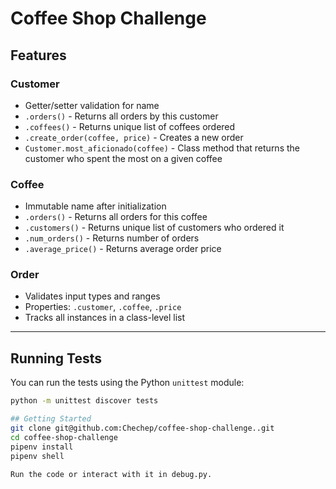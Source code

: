 # Coffee Shop Challenge

## Features

### Customer

- Getter/setter validation for name
- `.orders()` - Returns all orders by this customer
- `.coffees()` - Returns unique list of coffees ordered
- `.create_order(coffee, price)` - Creates a new order
- `Customer.most_aficionado(coffee)` - Class method that returns the customer who spent the most on a given coffee

### Coffee

- Immutable name after initialization
- `.orders()` - Returns all orders for this coffee
- `.customers()` - Returns unique list of customers who ordered it
- `.num_orders()` - Returns number of orders
- `.average_price()` - Returns average order price

### Order

- Validates input types and ranges
- Properties: `.customer`, `.coffee`, `.price`
- Tracks all instances in a class-level list

---

## Running Tests

You can run the tests using the Python `unittest` module:

```bash
python -m unittest discover tests

## Getting Started
git clone git@github.com:Chechep/coffee-shop-challenge..git
cd coffee-shop-challenge
pipenv install
pipenv shell

Run the code or interact with it in debug.py.
